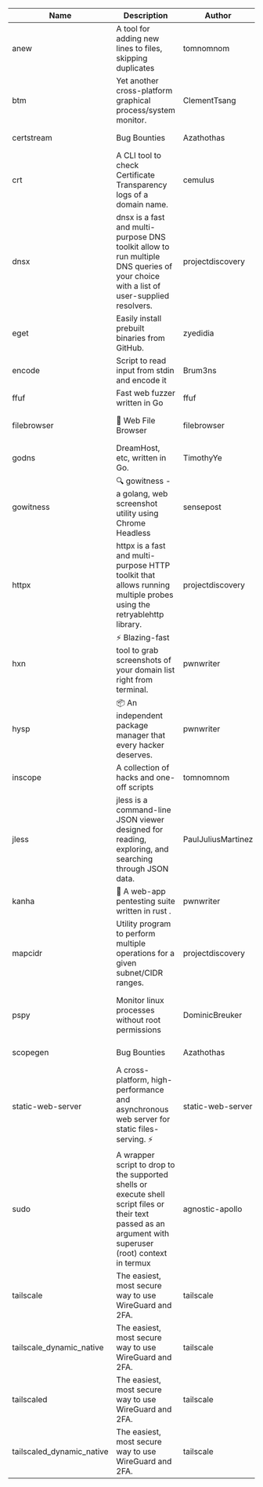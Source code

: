 | Name | Description | Author | Repository | Stars | Version | Updated | Size | SHA256SUM | B3SUM | Source | Language | License |
| ---- | ----------- | ------ | ---------- | ----- | ------- | ------- | ---- | --- | ------ | --------|-------- | ------- |
| anew | A tool for adding new lines to files, skipping duplicates | tomnomnom | [https://github.com/tomnomnom/anew](https://github.com/tomnomnom/anew) | 1137 | v0.1.1 | 2022-03-15T22:35:31Z | 1.48 MB | 84bdedaa10c3efce0eba2867ed91a36b5b8f7b67c5a046cb30058c8dbdb23c2e | 9bec590d43628d5266464aa25a7640dca5d2dac1057fb51d59e2b9f48075eb79 | https://bin.ajam.dev/arm64_v8a_Android/anew | Go | MIT License |
| btm | Yet another cross-platform graphical process/system monitor. | ClementTsang | [https://github.com/ClementTsang/bottom](https://github.com/ClementTsang/bottom) | 8314 | 0.9.6 | 2023-08-27T01:43:44Z | 3.25 MB | ed7a169d216c00a9f0b0f6afb1c4e9864cc39c434027168440dc1f8c7cac369a | 52dc0e8e0058bf2dbf1334e67ee6eb10f8d63f76d91af97bdc2049d4a4a59e86 | https://bin.ajam.dev/arm64_v8a_Android/btm | Rust | MIT License |
| certstream |  Bug Bounties | Azathothas | [https://github.com/Azathothas/Arsenal](https://github.com/Azathothas/Arsenal) | 14 | null |  | 4.76 MB | bd7374f5851c268582fda6cf71b803d1bbf1bec07cd2b8917a3a5f75ad595903 | 4b498834d8cb30982f6b4e534c1baeff22319eebb707e42e433bd78718929de2 | https://bin.ajam.dev/arm64_v8a_Android/certstream | Shell | null |
| crt | A CLI tool to check Certificate Transparency logs of a domain name. | cemulus | [https://github.com/cemulus/crt](https://github.com/cemulus/crt) | 64 | v0.1.0 | 2022-03-08T21:41:54Z | 4.85 MB | e614f398a84a3cb966f98f7bd176292f9448f55e57ee7360ba89d590917693fc | 23741fcb1420b18de7cdb80d2db8d11537073f03028082b921fde8cf18b3ed91 | https://bin.ajam.dev/arm64_v8a_Android/crt | Go | Apache License 2.0 |
| dnsx | dnsx is a fast and multi-purpose DNS toolkit allow to run multiple DNS queries of your choice with a list of user-supplied resolvers. | projectdiscovery | [https://github.com/projectdiscovery/dnsx](https://github.com/projectdiscovery/dnsx) | 1840 | v1.1.6 | 2023-11-11T19:20:44Z | 26.22 MB | 31062e784086153911f2fb2e25679e45e3291bc188eaa454a6004b893942edc8 | 7cab5192c3c62a221e79af63c562a931c1735b5874380748ebc2dfddbe4925a6 | https://bin.ajam.dev/arm64_v8a_Android/dnsx | Go | MIT License |
| eget | Easily install prebuilt binaries from GitHub. | zyedidia | [https://github.com/zyedidia/eget](https://github.com/zyedidia/eget) | 678 | v1.3.3 | 2023-02-22T05:15:46Z | 6.8 MB | 064579563f838e24a322ac0dcd80f5cae6e1f2430543659ce33702d29b5b247d | 4a4c55ced74f1f0adb4337534fc47155f5f8d4ac2d65ae2aed6ede46b30347f5 | https://bin.ajam.dev/arm64_v8a_Android/eget | Go | MIT License |
| encode | Script to read input from stdin and encode it | Brum3ns | [https://github.com/Brum3ns/encode](https://github.com/Brum3ns/encode) | 18 | null |  | 2.61 MB | e3deb30fd04afbc32181e844b8ac343c6376677d575fc77481e5fbf8ba3b145f | f42d3d23b30966b22ce2f223417d36ba15cca7b5de9938061960587d10e293ac | https://bin.ajam.dev/arm64_v8a_Android/encode | Go | MIT License |
| ffuf | Fast web fuzzer written in Go | ffuf | [https://github.com/ffuf/ffuf](https://github.com/ffuf/ffuf) | 10863 | v2.1.0 | 2023-09-16T12:23:19Z | 8.58 MB | 78ba08cd30a180717eaae71106fd1a9e100b304ddfcf7d6ed995fdfd3eadbc27 | 4f2e4ceed44a027dda43c5f025b4114beb080dda52931767c98c842b8bbedd88 | https://bin.ajam.dev/arm64_v8a_Android/ffuf | Go | MIT License |
| filebrowser | 📂 Web File Browser | filebrowser | [https://github.com/filebrowser/filebrowser](https://github.com/filebrowser/filebrowser) | 22431 | v2.27.0 | 2024-01-02T14:38:37Z | 13.94 MB | a429cf09fba42eb03fc0eac6b63681906b73d5da745bdb863fac385a4b8ae18b | 4e2d5b01f7fe897b9da07bca31f4f8bb3d7f6cfa12aed0c97f3f62411dbcdd04 | https://bin.ajam.dev/arm64_v8a_Android/filebrowser | Go | Apache License 2.0 |
| godns |  DreamHost, etc, written in Go. | TimothyYe | [https://github.com/TimothyYe/godns](https://github.com/TimothyYe/godns) | 1395 | v3.0.6 | 2024-01-25T15:49:38Z | 12.38 MB | 4230e90b23fab7a16fbb1d730a5d1e46a7d363633730294956653a4464a978cd | 74615d85547efaa6550c34c504be87a976a85e99a065fb51f503dbe832b9acfa | https://bin.ajam.dev/arm64_v8a_Android/godns | Go | Apache License 2.0 |
| gowitness | 🔍 gowitness - a golang, web screenshot utility using Chrome Headless | sensepost | [https://github.com/sensepost/gowitness](https://github.com/sensepost/gowitness) | 2546 | 2.5.1 | 2023-10-29T11:11:30Z | 27.22 MB | 27e3edaeb0e3251ffe16018fc5dcca4846f4a29ef6c2600014e750d74037b980 | eb5f65f8ef445e1dc343f4cf9d7e2c1b1a9aa9773f95f0ed6c778639ceefd6ea | https://bin.ajam.dev/arm64_v8a_Android/gowitness | Go | GNU General Public License v3.0 |
| httpx | httpx is a fast and multi-purpose HTTP toolkit that allows running multiple probes using the retryablehttp library. | projectdiscovery | [https://github.com/projectdiscovery/httpx](https://github.com/projectdiscovery/httpx) | 6399 | v1.3.9 | 2024-01-24T11:17:45Z | 42.14 MB | 6d8c34ea544bfbb78390d414e4b1cd6e6fa9f0c5c4a7f50742623e9c7622cc62 | d3f540b82f5e201b54186f7cc1f58104501ec613ed08fd1a02518f75aca8e7ca | https://bin.ajam.dev/arm64_v8a_Android/httpx | Go | MIT License |
| hxn | ⚡ Blazing-fast tool to grab screenshots of your domain list right from terminal. | pwnwriter | [https://github.com/pwnwriter/haylxon](https://github.com/pwnwriter/haylxon) | 354 | v0.1.10 | 2024-01-09T15:11:15Z | 6.23 MB | 0b990b552c0ab389b5baf86b219b2ac0a1fc646544bf118900ba82b73de54414 | 398d802ca945da0b347d275c3cf34796ff44e71297f63bc61953a8c3ff107d09 | https://bin.ajam.dev/arm64_v8a_Android/hxn | Rust | MIT License |
| hysp | 📦 An independent package manager that every hacker deserves. | pwnwriter | [https://github.com/pwnwriter/hysp](https://github.com/pwnwriter/hysp) | 397 | v0.1.2 | 2023-12-13T15:03:18Z | 3.4 MB | db7508cd406424f70ae05d15ddd2d6b15d0d61f1c08472b8ddaf346eee9fd377 | de83f2d1b46a70d21daaeaf3980d8cc632a4f864c95bfb962581bf3d5d1a3338 | https://bin.ajam.dev/arm64_v8a_Android/hysp | Rust | MIT License |
| inscope | A collection of hacks and one-off scripts | tomnomnom | [https://github.com/tomnomnom/hacks](https://github.com/tomnomnom/hacks) | 1990 | null |  | 1.87 MB | 4f404ef91b41dd547a71aa681b2da0353e4b49e5127d1bd83db85077eed85443 | 7b78c364c442559f7ec83ec71e808d3c20558a2a7d74f0c95e150f5dae1f0e8f | https://bin.ajam.dev/arm64_v8a_Android/inscope | Go | null |
| jless | jless is a command-line JSON viewer designed for reading, exploring, and searching through JSON data. | PaulJuliusMartinez | [https://github.com/PaulJuliusMartinez/jless](https://github.com/PaulJuliusMartinez/jless) | 4326 | v0.9.0 | 2023-07-17T02:51:34Z | 1.83 MB | f95b2c666fcc770a829cc241b7ad2631bc41258d8afd9a9a0f5115635279098a | e54b6f5027f01876c0d6cff993c6e75a0be33eec0242601e2b969536ee99a627 | https://bin.ajam.dev/arm64_v8a_Android/jless | Rust | MIT License |
| kanha | 🦚 A web-app pentesting suite written in rust . | pwnwriter | [https://github.com/pwnwriter/kanha](https://github.com/pwnwriter/kanha) | 235 | v-v0.1.2 | 2023-10-17T16:42:52Z | 2.91 MB | e98b78edc697919a405311f1b4b317ffe0b6a6917eca32effa3c998529e29e4f | 16f9c9f6e31758be0255755f8066c843702e7c8a92383919b8760a116bfb5aff | https://bin.ajam.dev/arm64_v8a_Android/kanha | Rust | MIT License |
| mapcidr | Utility program to perform multiple operations for a given subnet/CIDR ranges. | projectdiscovery | [https://github.com/projectdiscovery/mapcidr](https://github.com/projectdiscovery/mapcidr) | 883 | v1.1.16 | 2023-11-23T07:59:56Z | 23.4 MB | 308221f81b9ced464a4f7658e3b214cbb44162b108344c9a7dadf874aa5d1ecc | 3afd150e259dfc28ae22eadb660601d3ae7a02c7c4c0c35043e607f74517879f | https://bin.ajam.dev/arm64_v8a_Android/mapcidr | Go | MIT License |
| pspy | Monitor linux processes without root permissions | DominicBreuker | [https://github.com/DominicBreuker/pspy](https://github.com/DominicBreuker/pspy) | 4345 | v1.2.1 | 2023-01-17T21:10:08Z | 3.65 MB | 3af1e2dcc897873f6512c790af3fe662b5a74b8d0c44a8ebeabb9a19d9ae5ca1 | 9a8b4ef66d2b38a43996d85ef8fb9f1ef6b11ec597c80e67b79dfe27500c6007 | https://bin.ajam.dev/arm64_v8a_Android/pspy | Go | GNU General Public License v3.0 |
| scopegen |  Bug Bounties | Azathothas | [https://github.com/Azathothas/Arsenal](https://github.com/Azathothas/Arsenal) | 14 | null |  | 1.61 MB | 0641447a74a596b7cb8044b3799fdd2bb32be627aeff45ccafabb68c3966c1bd | ff7f5c592387cd9350a46fb7b9b034caba4d7afeefe80bff70c293822439fa6f | https://bin.ajam.dev/arm64_v8a_Android/scopegen | Shell | null |
| static-web-server | A cross-platform, high-performance and asynchronous web server for static files-serving. ⚡ | static-web-server | [https://github.com/static-web-server/static-web-server](https://github.com/static-web-server/static-web-server) | 995 | v2.25.0 | 2024-01-23T00:03:19Z | 6.8 MB | c2f88a85c97bf9547466106633feee4c79378ee18624311b72798b235fff1237 | 10d6227ab1882bec3a376aaf5f63437a85ab1c915b5cfda7a7c55579ba8e6149 | https://bin.ajam.dev/arm64_v8a_Android/static-web-server | Rust | Apache License 2.0 |
| sudo | A wrapper script to drop to the supported shells or execute shell script files or their text passed as an argument with superuser (root) context in termux | agnostic-apollo | [https://github.com/agnostic-apollo/sudo](https://github.com/agnostic-apollo/sudo) | 65 | v0.2.0 | 2021-04-10T21:03:11Z | 250.38 kB | 9e56787b3ca489a9eb9e3a64f54944aa92c728d18576972ef7ef6bb10ca6462c | 261a7ec6cf5ed2fbc82f8128f2583eda7faeb8939b9e08143046f0b046e504ae | https://bin.ajam.dev/arm64_v8a_Android/sudo | Shell | MIT License |
| tailscale | The easiest, most secure way to use WireGuard and 2FA. | tailscale | [https://github.com/tailscale/tailscale](https://github.com/tailscale/tailscale) | 15163 | v1.58.2 | 2024-01-23T22:41:49Z | 10.92 MB | b4436d601a0a777d905590fcaf4eb55f45eb63a76e8459c513b0fa1d887b2a16 | ef80806ae45dd0d4f2bec4c59b202a4c9bd33e5c792b240a1a238c5e4364e1f1 | https://bin.ajam.dev/arm64_v8a_Android/tailscale | Go | BSD 3-Clause New or Revised License |
| tailscale_dynamic_native | The easiest, most secure way to use WireGuard and 2FA. | tailscale | [https://github.com/tailscale/tailscale](https://github.com/tailscale/tailscale) | 15163 | v1.58.2 | 2024-01-23T22:41:49Z | 11.28 MB | 6c12800ca41bf77b7af4abec1d25edfa09c6ce2af8fd8882ecbdc6dc419906ac | a1afcbe1f8707a92c7de9f3aae7812ac4430d23886d16a444d36365ef0be4941 | https://bin.ajam.dev/arm64_v8a_Android/tailscale_dynamic_native | Go | BSD 3-Clause New or Revised License |
| tailscaled | The easiest, most secure way to use WireGuard and 2FA. | tailscale | [https://github.com/tailscale/tailscale](https://github.com/tailscale/tailscale) | 15163 | v1.58.2 | 2024-01-23T22:41:49Z | 20.48 MB | 5504897030b405888ef389c97a4079d2b3fa869f6ed97132d62c5229a6f126f9 | 08d5aab8a7e544017f5581a5850eb34c6286fc6eba67f60382ea5b70fc261afc | https://bin.ajam.dev/arm64_v8a_Android/tailscaled | Go | BSD 3-Clause New or Revised License |
| tailscaled_dynamic_native | The easiest, most secure way to use WireGuard and 2FA. | tailscale | [https://github.com/tailscale/tailscale](https://github.com/tailscale/tailscale) | 15163 | v1.58.2 | 2024-01-23T22:41:49Z | 21.67 MB | c06d2452230a37bb3755189f05c1eab8d3d6de9917126bdaec94b6b06ef0dfa6 | 41279f0bf360e11f28b404999eb7e04b90a2ca7ab45ab4aa73383fa11b634b1b | https://bin.ajam.dev/arm64_v8a_Android/tailscaled_dynamic_native | Go | BSD 3-Clause New or Revised License |
